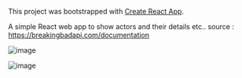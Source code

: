 This project was bootstrapped with [Create React App](https://github.com/facebook/create-react-app).

A simple React web app to show actors and their details etc..
source : https://breakingbadapi.com/documentation

![image](https://user-images.githubusercontent.com/37576155/86481745-387d2800-bd6e-11ea-8a06-6699ffdf0d44.png)

![image](https://user-images.githubusercontent.com/37576155/86481795-4d59bb80-bd6e-11ea-9ddd-92123c804a10.png)
